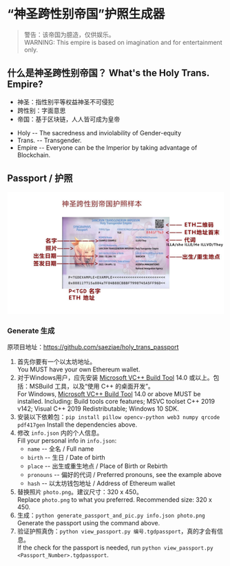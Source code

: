 # “神圣跨性别帝国”护照生成器

> 警告：该帝国为臆造，仅供娱乐。  
WARNING: This empire is based on imagination and for entertainment only.

## 什么是神圣跨性别帝国？ What's the Holy Trans. Empire?

- 神圣：指性别平等权益神圣不可侵犯
- 跨性别：字面意思
- 帝国：基于区块链，人人皆可成为皇帝


+ Holy -- The sacredness and inviolability of Gender-equity
+ Trans. -- Transgender.
+ Empire -- Everyone can be the Imperior by taking advantage of Blockchain.


## Passport / 护照

![EXAMPLE](docs/example.jpg)

### Generate 生成

原项目地址：<https://github.com/saeziae/holy_trans_passport>

1. 首先你要有一个以太坊地址。  
  You MUST have your own Ethereum wallet.
1. 对于Windows用户，应先安装 [Microsoft VC++ Build Tool](https://visualstudio.microsoft.com/visual-cpp-build-tools/) 14.0 或以上。包括：MSBuild 工具，以及“使用 C++ 的桌面开发”。  
  For Windows, [Microsoft VC++ Build Tool](https://visualstudio.microsoft.com/visual-cpp-build-tools/) 14.0 or above MUST be installed. Including: Build tools core features; MSVC toolset C++ 2019 v142; Visual C++ 2019 Redistributable; Windows 10 SDK.
1. 安装以下依赖包：`pip install pillow opencv-python web3 numpy qrcode pdf417gen`
  Install the dependencies above.
1. 修改 `info.json` 内的个人信息。  
  Fill your personal info in `info.json`:
   - `name` -- 全名 / Full name
   - `birth` -- 生日 / Date of birth
   - `place` -- 出生或重生地点 / Place of Birth or Rebirth
   - `pronouns` -- 偏好的代词 / Preferred pronouns, see the example above
   - `hash` -- 以太坊钱包地址 / Address of Ethereum wallet
1. 替换照片 `photo.png`。建议尺寸：320 x 450。  
  Replace `photo.png` to what you preferred. Recommended size: 320 x 450.
1. 生成：`python generate_passport_and_pic.py info.json photo.png`  
  Generate the passport using the command above.
1. 验证护照真伪：`python view_passport.py 编号.tgdpassport`，真的才会有信息。  
  If the check for the passport is needed, run `python view_passport.py <Passport_Number>.tgdpassport`.

